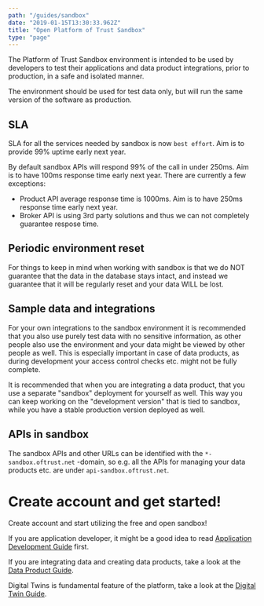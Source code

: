 ```yaml
---
path: "/guides/sandbox"
date: "2019-01-15T13:30:33.962Z"
title: "Open Platform of Trust Sandbox"
type: "page"
---
```

The Platform of Trust Sandbox environment is intended to be used by developers to test their applications and data product integrations, prior to production, in a safe and isolated manner.

The environment should be used for test data only, but will run the same version of the software as production.

## SLA

SLA for all the services needed by sandbox is now `best effort`. Aim is to provide 99% uptime early next year. 

By default sandbox APIs will respond 99% of the call in under 250ms. Aim is to have 100ms response time early next year.  There are currently a few exceptions: 

- Product API average response time is 1000ms.  Aim is to have 250ms response time early next year. 
- Broker API is using 3rd party solutions and thus we can not completely guarantee respose time. 


## Periodic environment reset

For things to keep in mind when working with sandbox is that we do NOT guarantee that the data in the database stays intact, and instead we guarantee that it will be regularly reset and your data WILL be lost.

## Sample data and integrations 

For your own integrations to the sandbox environment it is recommended that you also use purely test data with no sensitive information, as other people also use the environment and your data might be viewed by other people as well. This is especially important in case of data products, as during development your access control checks etc. might not be fully complete.

It is recommended that when you are integrating a data product, that you use a separate "sandbox" deployment for yourself as well. This way you can keep working on the "development version" that is tied to sandbox, while you have a stable production version deployed as well.

## APIs in sandbox

The sandbox APIs and other URLs can be identified with the `*-sandbox.oftrust.net` -domain, so e.g. all the APIs for managing your data products etc. are under `api-sandbox.oftrust.net`. 


# Create account and get started!

Create account and start utilizing the free and open sandbox! 

If you are application developer, it might be a good idea to read [Application Development Guide](/guides/build-apps) first. 

If you are integrating data and creating data products, take a look at the [Data Product Guide](/guides/data-products). 

Digital Twins is fundamental feature of the platform, take a look at the [Digital Twin Guide](/guides/twins).
